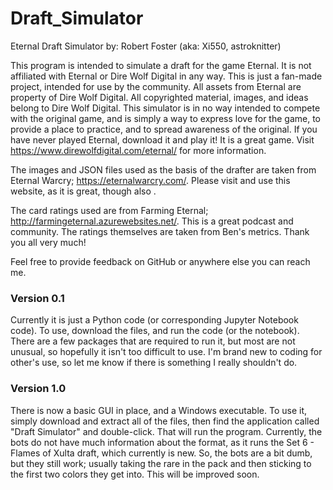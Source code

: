 # Draft_Simulator
Eternal Draft Simulator
by: Robert Foster (aka: Xi550, astroknitter)

This program is intended to simulate a draft for the game Eternal. It is not affiliated with Eternal or Dire Wolf Digital in any way. This is just a fan-made project, intended for use by the community. All assets from Eternal are property of Dire Wolf Digital. All copyrighted material, images, and ideas belong to Dire Wolf Digital. This simulator is in no way intended to compete with the original game, and is simply a way to express love for the game, to provide a place to practice, and to spread awareness of the original. If you have never played Eternal, download it and play it! It is a great game. Visit https://www.direwolfdigital.com/eternal/ for more information.

The images and JSON files used as the basis of the drafter are taken from Eternal Warcry; https://eternalwarcry.com/. Please visit and use this website, as it is great, though also .

The card ratings used are from Farming Eternal; http://farmingeternal.azurewebsites.net/. This is a great podcast and community. The ratings themselves are taken from Ben's metrics. Thank you all very much!

Feel free to provide feedback on GitHub or anywhere else you can reach me.



### Version 0.1 ###

Currently it is just a Python code (or corresponding Jupyter Notebook code). To use, download the files, and run the code (or the notebook). There are a few packages that are required to run it, but most are not unusual, so hopefully it isn't too difficult to use. I'm brand new to coding for other's use, so let me know if there is something I really shouldn't do.

### Version 1.0 ###

There is now a basic GUI in place, and a Windows executable. To use it, simply download and extract all of the files, then find the application called "Draft Simulator" and double-click. That will run the program. Currently, the bots do not have much information about the format, as it runs the Set 6 - Flames of Xulta draft, which currently is new. So, the bots are a bit dumb, but they still work; usually taking the rare in the pack and then sticking to the first two colors they get into. This will be improved soon.

